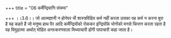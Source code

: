 +++
title = "06 कर्मेन्द्रियाणि संयम्य"

+++
।।3.6।। जो आत्मज्ञानी न होनेपर भी शास्त्रविहित कर्म नहीं करता उसका वह
कर्म न करना बुरा है यह कहते हैं जो मनुष्य हाथ पैर आदि कर्मेन्द्रियोंको
रोककर इन्द्रियोंके भोगोंको मनसे चिन्तन करता रहता है वह विमूढात्मा
अर्थात् मोहित अन्तःकरणवाला मिथ्याचारी ढोंगी पापाचारी कहा जाता है।
